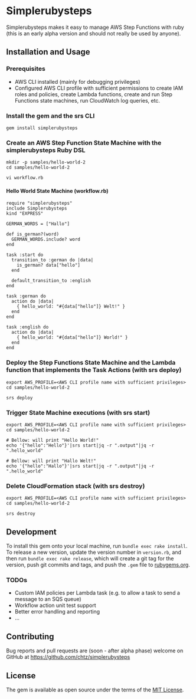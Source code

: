 # Simplerubysteps

Simplerubysteps makes it easy to manage AWS Step Functions with ruby (this is an early alpha version and should not really be used by anyone).

## Installation and Usage

### Prerequisites

* AWS CLI installed (mainly for debugging privileges)
* Configured AWS CLI profile with sufficient permissions to create IAM roles and policies, create Lambda functions, create and run Step Functions state machines, run CloudWatch log queries, etc.

### Install the gem and the srs CLI

```
gem install simplerubysteps
```

### Create an AWS Step Function State Machine with the simplerubysteps Ruby DSL

```
mkdir -p samples/hello-world-2
cd samples/hello-world-2

vi workflow.rb
```

#### Hello World State Machine (workflow.rb)

```
require "simplerubysteps"
include Simplerubysteps
kind "EXPRESS"

GERMAN_WORDS = ["Hallo"]

def is_german?(word)
  GERMAN_WORDS.include? word
end

task :start do
  transition_to :german do |data|
    is_german? data["hello"]
  end

  default_transition_to :english
end

task :german do
  action do |data|
    { hello_world: "#{data["hello"]} Welt!" }
  end
end

task :english do
  action do |data|
    { hello_world: "#{data["hello"]} World!" }
  end
end
```

### Deploy the Step Functions State Machine and the Lambda function that implements the Task Actions (with srs deploy)

```
export AWS_PROFILE=<AWS CLI profile name with sufficient privileges>
cd samples/hello-world-2

srs deploy
```

### Trigger State Machine executions (with srs start)

```
export AWS_PROFILE=<AWS CLI profile name with sufficient privileges>
cd samples/hello-world-2

# Bellow: will print "Hello World!"
echo '{"hello":"Hello"}'|srs start|jq -r ".output"|jq -r ".hello_world"

# Bellow: will print "Hallo Welt!"
echo '{"hello":"Hallo"}'|srs start|jq -r ".output"|jq -r ".hello_world"
```

### Delete CloudFormation stack (with srs destroy)

```
export AWS_PROFILE=<AWS CLI profile name with sufficient privileges>
cd samples/hello-world-2

srs destroy
```

## Development

To install this gem onto your local machine, run `bundle exec rake install`. To release a new version, update the version number in `version.rb`, and then run `bundle exec rake release`, which will create a git tag for the version, push git commits and tags, and push the `.gem` file to [rubygems.org](https://rubygems.org).

### TODOs

* Custom IAM policies per Lambda task (e.g. to allow a task to send a message to an SQS queue)
* Workflow action unit test support
* Better error handling and reporting
* ...

## Contributing

Bug reports and pull requests are (soon - after alpha phase) welcome on GitHub at https://github.com/chtz/simplerubysteps

## License

The gem is available as open source under the terms of the [MIT License](https://opensource.org/licenses/MIT).
